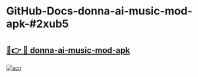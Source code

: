 # GitHub-Docs-donna-ai-music-mod-apk-#2xub5

# <h2><a href="https://andorid.site?title=donna-ai-music-mod-apk&ref=07A">🔗👉 🔴 donna-ai-music-mod-apk</a></h2>

[![acn](https://github.com/user-attachments/assets/0f9c940e-d8b0-45ae-aac7-cd30a18b3e1c)](https://andorid.site?title=donna-ai-music-mod-apk&ref=07A)

